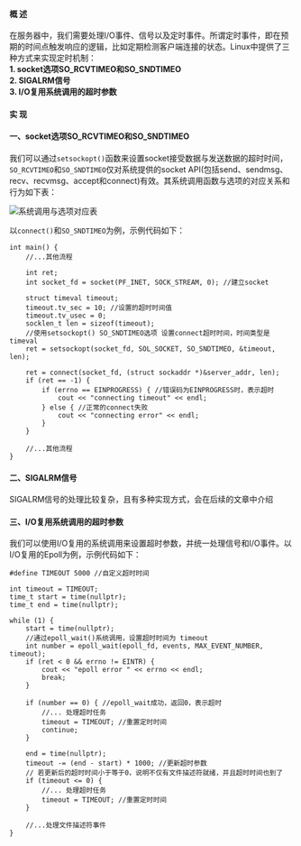 #### 概 述
在服务器中，我们需要处理I/O事件、信号以及定时事件。所谓定时事件，即在预期的时间点触发响应的逻辑，比如定期检测客户端连接的状态。Linux中提供了三种方式来实现定时机制：  
**1. socket选项SO_RCVTIMEO和SO_SNDTIMEO**  
**2. SIGALRM信号**  
**3. I/O复用系统调用的超时参数**  

#### 实 现
#### 一、socket选项SO_RCVTIMEO和SO_SNDTIMEO
我们可以通过`setsockopt()`函数来设置socket接受数据与发送数据的超时时间，`SO_RCVTIMEO`和`SO_SNDTIMEO`仅对系统提供的socket API(包括send、sendmsg、recv、recvmsg、accept和connect)有效。其系统调用函数与选项的对应关系和行为如下表：

![系统调用与选项对应表](https://upload-images.jianshu.io/upload_images/22192996-96c2d4145b98065c.png?imageMogr2/auto-orient/strip%7CimageView2/2/w/1240)

以`connect()`和`SO_SNDTIMEO`为例，示例代码如下：
```
int main() {
    //...其他流程

    int ret;
    int socket_fd = socket(PF_INET, SOCK_STREAM, 0); //建立socket

    struct timeval timeout;
    timeout.tv_sec = 10; //设置的超时时间值
    timeout.tv_usec = 0;
    socklen_t len = sizeof(timeout);
    //使用setsockopt() SO_SNDTIMEO选项 设置connect超时时间，时间类型是timeval
    ret = setsockopt(socket_fd, SOL_SOCKET, SO_SNDTIMEO, &timeout, len);

    ret = connect(socket_fd, (struct sockaddr *)&server_addr, len);
    if (ret == -1) {
        if (errno == EINPROGRESS) { //错误码为EINPROGRESS时，表示超时
            cout << "connecting timeout" << endl;
        } else { //正常的connect失败
            cout << "connecting error" << endl;
        }
    }
 
    //...其他流程
}
```
#### 二、SIGALRM信号
SIGALRM信号的处理比较复杂，且有多种实现方式，会在后续的文章中介绍
#### 三、I/O复用系统调用的超时参数
我们可以使用I/O复用的系统调用来设置超时参数，并统一处理信号和I/O事件。以I/O复用的Epoll为例，示例代码如下：
```
#define TIMEOUT 5000 //自定义超时时间

int timeout = TIMEOUT;
time_t start = time(nullptr);
time_t end = time(nullptr);

while (1) {
    start = time(nullptr);
    //通过epoll_wait()系统调用，设置超时时间为 timeout
    int number = epoll_wait(epoll_fd, events, MAX_EVENT_NUMBER, timeout);
    if (ret < 0 && errno != EINTR) {
        cout << "epoll error " << errno << endl;
        break;
    }

    if (number == 0) { //epoll_wait成功，返回0，表示超时
        //... 处理超时任务
        timeout = TIMEOUT; //重置定时时间
        continue;
    }

    end = time(nullptr);
    timeout -= (end - start) * 1000; //更新超时参数
    // 若更新后的超时时间小于等于0，说明不仅有文件描述符就绪，并且超时时间也到了
    if (timeout <= 0) {
        //... 处理超时任务
        timeout = TIMEOUT; //重置定时时间
    }

    //...处理文件描述符事件
}
```